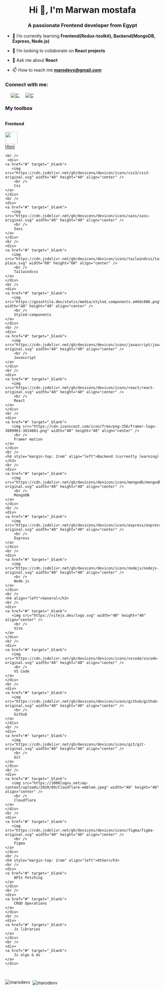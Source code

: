 <h1 align="center">Hi 👋, I'm Marwan mostafa</h1>
<h3 align="center">A passionate Frontend developer from Egypt</h3>

- 🌱 I’m currently learning **Frontend(Redux-toolkit), Backend(MongoDB, Express, Node.js)**

- 👯 I’m looking to collaborate on **React projects**

- 💬 Ask me about **React**

- 📫 How to reach me **marodevv@gmail.com**

<h3 align="left">Connect with me:</h3>
<p align="left">
    &emsp; 
  <a href="https://www.cprogramming.com/" target="_blank"> 
    <img alt="C" src="https://img.shields.io/badge/C%20-%232370ED.svg?style=plastic&logo=c&logoColor=white">
  </a> 
      &emsp; 
  <a href="https://www.cprogramming.com/" target="_blank"> 
    <img alt="C" src="https://img.shields.io/badge/C%20-%232370ED.svg?style=plastic&logo=c&logoColor=white">
  </a> 

</p>

<h3 align="left">My toolbox</h3>
<h4 style="margin-top: 2rem" align="left">Frontend</h3>
<p>
    <div>
        <a href="#" target="_blank">  
            <img src="https://cdn.jsdelivr.net/gh/devicons/devicon/icons/html5/html5-original.svg" width="40" height="40" align="center" />
        <br />
        Html
    </a>
    </div>
    
    <br />
     <div>
    <a href="#" target="_blank">  
       <img src="https://cdn.jsdelivr.net/gh/devicons/devicon/icons/css3/css3-original.svg" width="40" height="40" align="center" />
        <br />
        Css
    </a>
    </div>
    <br />
    <div>
    <a href="#" target="_blank">  
       <img src="https://cdn.jsdelivr.net/gh/devicons/devicon/icons/sass/sass-original.svg" width="40" height="40" align="center" />
        <br />
        Sass
    </a>
    </div>
    <br />
    <div>
    <a href="#" target="_blank">  
       <img  src="https://cdn.jsdelivr.net/gh/devicons/devicon/icons/tailwindcss/tailwindcss-plain.svg" width="60" height="60" align="center" />
        <br />
        Tailwindcss
    </a>
    </div>
    <br />
    <div>
    <a href="#" target="_blank">  
       <img src="https://gozattila.dev/static/media/styled_components.a46dc006.png" width="40" height="40" align="center" />
        <br />
        Styled-components
    </a>
    </div>
    <br />
    <div>
    <a href="#" target="_blank">  
       <img src="https://cdn.jsdelivr.net/gh/devicons/devicon/icons/javascript/javascript-original.svg" width="40" height="40" align="center" />
        <br />
        Javascript
    </a>
    </div>
    <br />
    <div>
    <a href="#" target="_blank">  
       <img src="https://cdn.jsdelivr.net/gh/devicons/devicon/icons/react/react-original.svg" width="40" height="40" align="center" />
        <br />
        React
    </a>
    </div>
    <br />
    <div>
    <a href="#" target="_blank">  
       <img src="https://cdn.iconscout.com/icon/free/png-256/framer-logo-3609961-3014601.png" width="40" height="40" align="center" />
        <br />
        Framer motion
    </a>
    </div>
    <br />
    <h4 style="margin-top: 2rem" align="left">Backend (currently learning)</h3>
    <br />
    <div>
    <a href="#" target="_blank">  
       <img src="https://cdn.jsdelivr.net/gh/devicons/devicon/icons/mongodb/mongodb-original.svg" width="40" height="40" align="center" />
        <br />
        MongoDB
    </a>
    </div>
    <br />
    <div>
    <a href="#" target="_blank">  
       <img src="https://cdn.jsdelivr.net/gh/devicons/devicon/icons/express/express-original.svg" width="40" height="40" align="center" />
        <br />
        Express
    </a>
    </div>
    <br />
    <div>
    <a href="#" target="_blank">  
       <img src="https://cdn.jsdelivr.net/gh/devicons/devicon/icons/nodejs/nodejs-original.svg" width="40" height="40" align="center" />
        <br />
        Node.js
    </a>
    </div>
    <br />
    <h4 align="left">General</h3>
    <br />
    <div>
    <a href="#" target="_blank">  
       <img src="https://vitejs.dev/logo.svg" width="40" height="40" align="center" />
        <br />
        Vite
    </a>
    </div>
    <br />
    <div>
    <a href="#" target="_blank">  
       <img src="https://cdn.jsdelivr.net/gh/devicons/devicon/icons/vscode/vscode-original.svg" width="40" height="40" align="center" />
        <br />
        VS Code
    </a>
    </div>
    <br />
    <div>
    <a href="#" target="_blank">  
       <img src="https://cdn.jsdelivr.net/gh/devicons/devicon/icons/github/github-original.svg" width="40" height="40" align="center" />
        <br />
        Github
    </a>
    </div>
    <br />
    <div>
    <a href="#" target="_blank">  
       <img src="https://cdn.jsdelivr.net/gh/devicons/devicon/icons/git/git-original.svg" width="40" height="40" align="center" />
        <br />
        Git
    </a>
    </div>
    <br />
    <div>
    <a href="#" target="_blank">  
       <img src="https://1000logos.net/wp-content/uploads/2020/09/Cloudflare-emblem.jpeg" width="40" height="40" align="center" />
        <br />
        Cloudflare
    </a>
    </div>
    <br />
    <div>
    <a href="#" target="_blank">  
       <img src="https://cdn.jsdelivr.net/gh/devicons/devicon/icons/figma/figma-original.svg" width="40" height="40" align="center" />
        <br />
        Figma
    </a>
    </div>
    <br />
    <h4 style="margin-top: 2rem" align="left">Other</h3>
    <br />
    <div>
    <a href="#" target="_blank">
        APIs Fetching
    </a>
    </div>
    <br />
    <div>
    <a href="#" target="_blank">
        CRUD Operations
    </a>
    </div>
    <br />
    <div>
    <a href="#" target="_blank">
        Js libraries
    </a>
    </div>
    <br />
    <div>
    <a href="#" target="_blank">
        Js algo & ds
    </a>
    </div>
</p>
<br />
<p><img align="left" src="https://github-readme-stats.vercel.app/api/top-langs?username=marodevv&show_icons=true&locale=en&layout=compact" alt="marodevv" /></p>

<p>&nbsp;<img align="center" src="https://github-readme-stats.vercel.app/api?username=marodevv&show_icons=true&locale=en" alt="marodevv" /></p>

